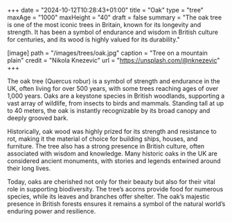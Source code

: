+++
date = "2024-10-12T10:28:43+01:00"
title = "Oak"
type = "tree"
maxAge = "1000"
maxHeight = "40"
draft = false
summary = "The oak tree is one of the most iconic trees in Britain, known for its longevity and strength. It has been a symbol of endurance and wisdom in British culture for centuries, and its wood is highly valued for its durability."

[image]
path = "/images/trees/oak.jpg"
caption = "Tree on a mountain plain"
credit = "Nikola Knezevic"
url = "https://unsplash.com/@nknezevic"
+++

The oak tree (Quercus robur) is a symbol of strength and endurance in the UK, often living for over 500 years, with some trees reaching ages of over 1,000 years. Oaks are a keystone species in British woodlands, supporting a vast array of wildlife, from insects to birds and mammals. Standing tall at up to 40 meters, the oak is instantly recognizable by its broad canopy and deeply grooved bark.

Historically, oak wood was highly prized for its strength and resistance to rot, making it the material of choice for building ships, houses, and furniture. The tree also has a strong presence in British culture, often associated with wisdom and knowledge. Many historic oaks in the UK are considered ancient monuments, with stories and legends entwined around their long lives.

Today, oaks are cherished not only for their beauty but also for their vital role in supporting biodiversity. The tree’s acorns provide food for numerous species, while its leaves and branches offer shelter. The oak’s majestic presence in British forests ensures it remains a symbol of the natural world’s enduring power and resilience.
